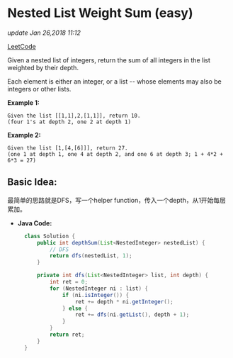 # Nested List Weight Sum \(easy\)

_update Jan 26,2018 11:12_

[LeetCode](https://leetcode.com/problems/nested-list-weight-sum/description/)

Given a nested list of integers, return the sum of all integers in the list weighted by their depth.

Each element is either an integer, or a list -- whose elements may also be integers or other lists.

**Example 1:**

```text
Given the list [[1,1],2,[1,1]], return 10. 
(four 1's at depth 2, one 2 at depth 1)
```

**Example 2:**

```text
Given the list [1,[4,[6]]], return 27. 
(one 1 at depth 1, one 4 at depth 2, and one 6 at depth 3; 1 + 4*2 + 6*3 = 27)
```

## Basic Idea:

最简单的思路就是DFS，写一个helper function，传入一个depth，从1开始每层累加。

* **Java Code:**

  ```java
    class Solution {
        public int depthSum(List<NestedInteger> nestedList) {
            // DFS
            return dfs(nestedList, 1);
        }

        private int dfs(List<NestedInteger> list, int depth) {
            int ret = 0;
            for (NestedInteger ni : list) {
                if (ni.isInteger()) {
                    ret += depth * ni.getInteger();
                } else {
                    ret += dfs(ni.getList(), depth + 1);
                }
            }
            return ret;
        }
    }
  ```

